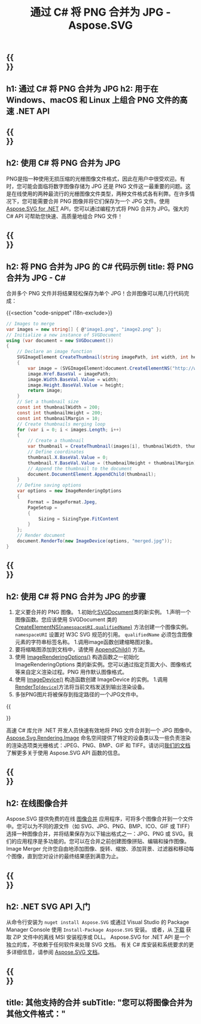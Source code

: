 ﻿---
translation: true
template: ./../_template-child.md
title: 通过 C# 将 PNG 合并为 JPG - Aspose.SVG
description: 在 Windows、macOS 和 Linux 上使用 C# 将 PNG 合并为 JPG
url: /net/merger/png-to-jpg/
family: svg
platformtag: net
feature: merge
informat: PNG
outformat: JPG
otherformats: GIF JPEG PNG TIFF BMP
---

{{<section banner>}}
---
h1: 通过 C# 将 PNG 合并为 JPG
h2: 用于在 Windows、macOS 和 Linux 上组合 PNG 文件的高速 .NET API
---

{{<section overview>}}
---
h2: 使用 C# 将 PNG 合并为 JPG
---

PNG是指一种使用无损压缩的光栅图像文件格式，因此在用户中很受欢迎。有时，您可能会面临将数字图像存储为 JPG 还是 PNG 文件这一最重要的问题。这是在线使用的两种最流行的光栅图像文件类型，两种文件格式各有利弊。在许多情况下，您可能需要合并 PNG 图像并将它们保存为一个 JPG 文件。使用 [Aspose.SVG for .NET](https://products.aspose.com/svg/net/) API，您可以通过编程方式将 PNG 合并为 JPG。强大的 C# API 可帮助您快速、高质量地组合 PNG 文件！

{{<section code-text>}}
---
h2: 将 PNG 合并为 JPG 的 C# 代码示例
title: 将 PNG 合并为 JPG - C#
---

合并多个 PNG 文件并将结果轻松保存为单个 JPG！合并图像可以用几行代码完成：

{{<section "code-snippet" i18n-exclude>}}

```cs
// Images to merge 
var images = new string[] { @"image1.png", "image2.png" };
// Initialize a new instance of SVGDocument
using (var document = new SVGDocument())
{
    // Declare an image function
    SVGImageElement CreateThumbnail(string imagePath, int width, int height)
    {
        var image = (SVGImageElement)document.CreateElementNS("http://www.w3.org/2000/svg", "image");
        image.Href.BaseVal = imagePath;
        image.Width.BaseVal.Value = width;
        image.Height.BaseVal.Value = height;
        return image;
    }
    // Set a thumbnail size
    const int thumbnailWidth = 200;
    const int thumbnailHeight = 200;
    const int thumbnailMargin = 10;
    // Create thumbnails merging loop
    for (var i = 0; i < images.Length; i++)
    {
        // Create a thumbnail
        var thumbnail = CreateThumbnail(images[i], thumbnailWidth, thumbnailHeight);
        // Define coordinates 
        thumbnail.X.BaseVal.Value = 0;
        thumbnail.Y.BaseVal.Value = (thumbnailHeight + thumbnailMargin) * i;
        // Append the thumbnail to the document
        document.DocumentElement.AppendChild(thumbnail);
    }
    // Define saving options
    var options = new ImageRenderingOptions
    {
        Format = ImageFormat.Jpeg,
        PageSetup =
        {
            Sizing = SizingType.FitContent
        }
    };    
    // Render document 
    document.RenderTo(new ImageDevice(options, "merged.jpg"));
}
```

{{<section steps>}}
---
h2: 使用 C# 将 PNG 合并为 JPG 的步骤
---
1. 定义要合并的 PNG 图像。
1.初始化[SVGDocument](https://reference.aspose.com/svg/net/aspose.svg/svgdocument/svgdocument/#constructor)类的新实例。
1.声明一个图像函数。您应该使用 SVGDocument 类的 [CreateElementNS(`namespaceURI,qualifiedName`)](https://reference.aspose.com/svg/net/aspose.svg.dom/document/createelementns/#createelementns) 方法创建一个图像实例。 `namespaceURI` 设置对 W3C SVG 规范的引用。 `qualifiedName` 必须包含图像元素的字符串标签名称。
1.调用image函数创建缩略图对象。
1. 要将缩略图添加到文档中，请使用 [AppendChild()](https://reference.aspose.com/svg/net/aspose.svg.dom/node/appendchild/#appendchild) 方法。
1. 使用 [ImageRenderingOptions()](https://reference.aspose.com/svg/net/aspose.svg.rendering.image/imagerenderingoptions/) 构造函数之一初始化 ImageRenderingOptions 类的新实例。您可以通过指定页面大小、图像格式等来自定义渲染过程。PNG 用作默认图像格式。
1. 使用 [ImageDevice()](https://reference.aspose.com/svg/net/aspose.svg.rendering.image/imagedevice/imagedevice/#constructor_3) 构造函数创建 ImageDevice 的实例。
1.调用[RenderTo(`device`)](https://reference.aspose.com/svg/net/aspose.svg/svgdocument/renderto/#renderto)方法将当前文档发送到输出渲染设备。
1. 多张PNG图片将被保存到指定路径的一个JPG文件中。



{{<section documentation>}}

高速 C# 库允许 .NET 开发人员快速有效地将 PNG 文件合并到一个 JPG 图像中。 [Aspose.Svg.Rendering.Image](https://reference.aspose.com/svg/net/aspose.svg.rendering.image/) 命名空间提供了特定的设备类以及一些负责渲染的渲染选项类光栅格式：JPEG、PNG、BMP、GIF 和 TIFF。请访问<a href="https://docs.aspose.com/svg/net/how-to-work-with-aspose-svg-api/" target="_blank">我们的文档</a>了解更多关于使用 Aspose.SVG API 函数的信息。

{{<section online-merger>}}
---
h2: 在线图像合并
---

Aspose.SVG 提供免费的在线 <a href="https://products.aspose.app/svg/merger" target="_blank">图像合并</a> 应用程序，可将多个图像合并到一个文件中。您可以为不同的源文件（如 SVG、JPG、PNG、BMP、ICO、GIF 或 TIFF）选择一种图像合并，并将结果保存为以下输出格式之一：JPG、PNG 或 SVG。我们的应用程序是多功能的。您可以在合并之前创建图像拼贴、编辑和操作图像。 Image Merger 允许您自由地添加图像、旋转、缩放、添加背景、过滤器和移动每个图像，直到您对设计的最终结果感到满意为止。

{{<section get-started>}}
---
h2: .NET SVG API 入门
---

从命令行安装为 ```nuget install Aspose.SVG``` 或通过 Visual Studio 的 Package Manager Console 使用 ```Install-Package Aspose.SVG``` 安装。
或者，从 [下载](https://downloads.aspose.com/svg/net) 获取 ZIP 文件中的离线 MSI 安装程序或 DLL。 Aspose.SVG for .NET API 是一个独立的库，不依赖于任何软件来处理 SVG 文档。
 有关 C# 库安装和系统要求的更多详细信息，请参阅 [Aspose.SVG 文档](https://docs.aspose.com/svg/net/getting-started/)。

{{<section other-mergers>}}
---
title: 其他支持的合并
subTitle: "您可以将图像合并为其他文件格式："
---